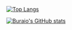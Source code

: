 [![Top Langs](https://github-readme-stats.vercel.app/api/top-langs/?username=Buraio&langs_count=10&layout=compact)](https://github.com/anuraghazra/github-readme-stats)


[![Buraio's GitHub stats](https://github-readme-stats.vercel.app/api?username=Buraio&show_icons=true&theme=dracula)](https://github.com/anuraghazra/github-readme-stats)

